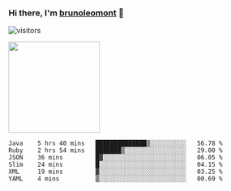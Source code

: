 ### Hi there, I'm [brunoleomont](https://www.linkedin.com/in/brunoleomont/) 👋

![visitors](https://visitor-badge.glitch.me/badge?page_id=page.id)

<img height="180em" src="https://github-readme-stats.vercel.app/api?username=brunoleomont&show_icons=true&hide_border=true&&count_private=true&include_all_commits=true" />

<!--START_SECTION:waka-->

```text
Java    5 hrs 40 mins   ██████████████▒░░░░░░░░░░   56.78 %
Ruby    2 hrs 54 mins   ███████▒░░░░░░░░░░░░░░░░░   29.00 %
JSON    36 mins         █▓░░░░░░░░░░░░░░░░░░░░░░░   06.05 %
Slim    24 mins         █░░░░░░░░░░░░░░░░░░░░░░░░   04.15 %
XML     19 mins         ▓░░░░░░░░░░░░░░░░░░░░░░░░   03.25 %
YAML    4 mins          ▒░░░░░░░░░░░░░░░░░░░░░░░░   00.69 %
```

<!--END_SECTION:waka-->

<!--
**brunoleomont/brunoleomont** is a ✨ _special_ ✨ repository because its `README.md` (this file) appears on your GitHub profile.

Here are some ideas to get you started:

- 🔭 I’m currently working on ...
- 🌱 I’m currently learning ...
- 👯 I’m looking to collaborate on ...
- 🤔 I’m looking for help with ...
- 💬 Ask me about ...
- 📫 How to reach me: ...
- 😄 Pronouns: ...
- ⚡ Fun fact: ...
-->
